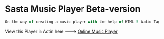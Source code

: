 # Sasta Music Player Beta-version

```javascript
On the way of creating a music player with the help of HTML 5 Audio Tag
```

   View this Player in Actin here ---> [Online Music Player](https://tcabrij.github.io/music-player)
